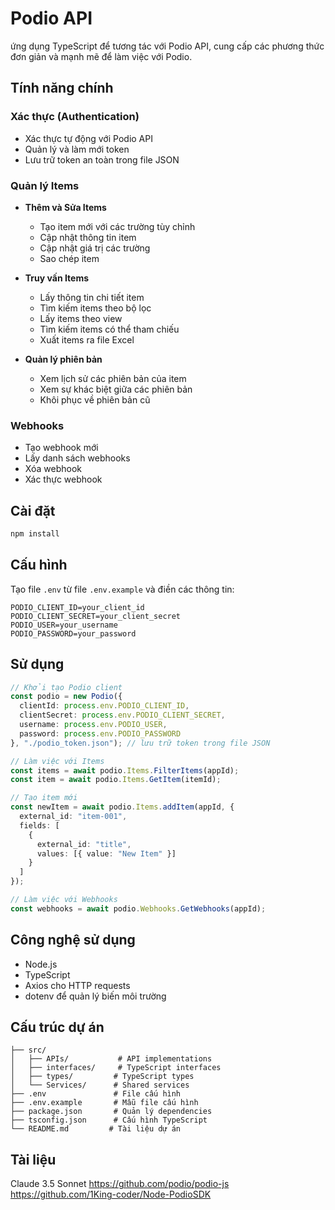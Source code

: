 # Podio API

ứng dụng TypeScript để tương tác với Podio API, cung cấp các phương thức đơn giản và mạnh mẽ để làm việc với Podio.

## Tính năng chính

### Xác thực (Authentication)
- Xác thực tự động với Podio API
- Quản lý và làm mới token
- Lưu trữ token an toàn trong file JSON

### Quản lý Items
- **Thêm và Sửa Items**
  - Tạo item mới với các trường tùy chỉnh
  - Cập nhật thông tin item
  - Cập nhật giá trị các trường
  - Sao chép item

- **Truy vấn Items**
  - Lấy thông tin chi tiết item
  - Tìm kiếm items theo bộ lọc
  - Lấy items theo view
  - Tìm kiếm items có thể tham chiếu
  - Xuất items ra file Excel

- **Quản lý phiên bản**
  - Xem lịch sử các phiên bản của item
  - Xem sự khác biệt giữa các phiên bản
  - Khôi phục về phiên bản cũ

### Webhooks
- Tạo webhook mới
- Lấy danh sách webhooks
- Xóa webhook
- Xác thực webhook

## Cài đặt

```bash
npm install
```

## Cấu hình

Tạo file `.env` từ file `.env.example` và điền các thông tin:

```env
PODIO_CLIENT_ID=your_client_id
PODIO_CLIENT_SECRET=your_client_secret
PODIO_USER=your_username
PODIO_PASSWORD=your_password
```

## Sử dụng

```typescript
// Khởi tạo Podio client
const podio = new Podio({
  clientId: process.env.PODIO_CLIENT_ID,
  clientSecret: process.env.PODIO_CLIENT_SECRET,
  username: process.env.PODIO_USER,
  password: process.env.PODIO_PASSWORD
}, "./podio_token.json"); // lưu trữ token trong file JSON

// Làm việc với Items
const items = await podio.Items.FilterItems(appId);
const item = await podio.Items.GetItem(itemId);

// Tạo item mới
const newItem = await podio.Items.addItem(appId, {
  external_id: "item-001",
  fields: [
    {
      external_id: "title",
      values: [{ value: "New Item" }]
    }
  ]
});

// Làm việc với Webhooks
const webhooks = await podio.Webhooks.GetWebhooks(appId);
```

## Công nghệ sử dụng

- Node.js
- TypeScript
- Axios cho HTTP requests
- dotenv để quản lý biến môi trường

## Cấu trúc dự án

```
├── src/
│   ├── APIs/           # API implementations
│   ├── interfaces/     # TypeScript interfaces
│   ├── types/         # TypeScript types
│   └── Services/      # Shared services
├── .env               # File cấu hình
├── .env.example       # Mẫu file cấu hình
├── package.json       # Quản lý dependencies
├── tsconfig.json      # Cấu hình TypeScript
└── README.md         # Tài liệu dự án
```
## Tài liệu
Claude 3.5 Sonnet
https://github.com/podio/podio-js
https://github.com/1King-coder/Node-PodioSDK